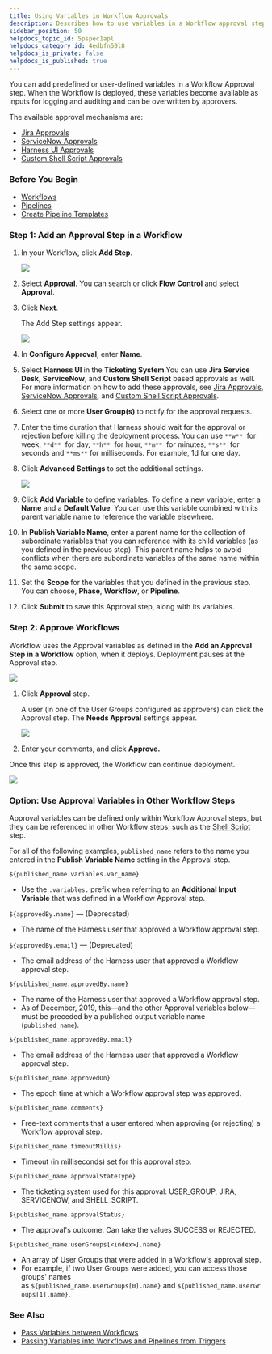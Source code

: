 ```yaml
---
title: Using Variables in Workflow Approvals
description: Describes how to use variables in a Workflow approval step.
sidebar_position: 50
helpdocs_topic_id: 5pspec1apl
helpdocs_category_id: 4edbfn50l8
helpdocs_is_private: false
helpdocs_is_published: true
---
```


You can add predefined or user-defined variables in a Workflow Approval step. When the Workflow is deployed, these variables become available as inputs for logging and auditing and can be overwritten by approvers.

The available approval mechanisms are:

* [Jira Approvals](jira-based-approvals.md)
* [ServiceNow Approvals](service-now-ticketing-system.md)
* [Harness UI Approvals](approvals.md)
* [Custom Shell Script Approvals](shell-script-ticketing-system.md)

### Before You Begin

* [Workflows](../workflows/workflow-configuration.md)
* [Pipelines](../pipelines/pipeline-configuration.md)
* [Create Pipeline Templates](../pipelines/templatize-pipelines.md)

### Step 1: Add an Approval Step in a Workflow

1. In your Workflow, click **Add Step**.

   ![](./static/use-variables-for-workflow-approval-23.png) 
   
2. Select **Approval**. You can search or click **Flow Control** and select **Approval**.
3. Click **Next**.  

   The Add Step settings appear.

   ![](./static/use-variables-for-workflow-approval-24.png)
   
4. In **Configure Approval**, enter **Name**.
5. Select **Harness UI** in the **Ticketing System**.You can use **Jira Service Desk**, **ServiceNow**, and **Custom Shell Script** based approvals as well. For more information on how to add these approvals, see [Jira Approvals](jira-based-approvals.md), [ServiceNow Approvals](service-now-ticketing-system.md), and [Custom Shell Script Approvals](shell-script-ticketing-system.md).
6. Select one or more **User Group(s)** to notify for the approval requests.
7. Enter the time duration that Harness should wait for the approval or rejection before killing the deployment process. You can use `**w**`  for week, `**d**`  for day, `**h**`  for hour, `**m**`  for minutes, `**s**`  for seconds and `**ms**` for milliseconds. For example, 1d for one day.
8. Click **Advanced Settings** to set the additional settings.

   ![](./static/use-variables-for-workflow-approval-25.png)
   
9. Click **Add Variable** to define variables. To define a new variable, enter a **Name** and a **Default Value**. You can use this variable combined with its parent variable name to reference the variable elsewhere.
10. In **Publish Variable Name**, enter a parent name for the collection of subordinate variables that you can reference with its child variables (as you defined in the previous step). This parent name helps to avoid conflicts when there are subordinate variables of the same name within the same scope.
11. Set the **Scope** for the variables that you defined in the previous step. You can choose, **Phase**, **Workflow**, or **Pipeline**.
12. Click **Submit** to save this Approval step, along with its variables.

### Step 2: Approve Workflows

Workflow uses the Approval variables as defined in the **Add an Approval Step in a Workflow** option, when it deploys. Deployment pauses at the Approval step.

![](./static/use-variables-for-workflow-approval-26.png)

1. Click **Approval** step.  
   
   A user (in one of the User Groups configured as approvers) can click the Approval step. The **Needs Approval** settings appear.
   
   ![](./static/use-variables-for-workflow-approval-27.png)

2. Enter your comments, and click **Approve.**

Once this step is approved, the Workflow can continue deployment.

![](./static/use-variables-for-workflow-approval-28.png)

### Option: Use Approval Variables in Other Workflow Steps

Approval variables can be defined only within Workflow Approval steps, but they can be referenced in other Workflow steps, such as the [Shell Script](../workflows/capture-shell-script-step-output.md) step.

For all of the following examples, `published_name` refers to the name you entered in the **Publish Variable Name** setting in the Approval step.

`${published_name.variables.var_name}`

* Use the `.variables.` prefix when referring to an **Additional Input Variable** that was defined in a Workflow Approval step.

`${approvedBy.name}` — (Deprecated)

* The name of the Harness user that approved a Workflow approval step.

`${approvedBy.email}` — (Deprecated)

* The email address of the Harness user that approved a Workflow approval step.

`${published_name.approvedBy.name}`

* The name of the Harness user that approved a Workflow approval step.
* As of December, 2019, this—and the other Approval variables below—must be preceded by a published output variable name (`published_name`).

`${published_name.approvedBy.email}`

* The email address of the Harness user that approved a Workflow approval step.

`${published_name.approvedOn}`

* The epoch time at which a Workflow approval step was approved.

`${published_name.comments}`

* Free-text comments that a user entered when approving (or rejecting) a Workflow approval step.

`${published_name.timeoutMillis}`

* Timeout (in milliseconds) set for this approval step.

`${published_name.approvalStateType}`

* The ticketing system used for this approval: USER\_GROUP, JIRA, SERVICENOW, and SHELL\_SCRIPT.

`${published_name.approvalStatus}`

* The approval's outcome. Can take the values SUCCESS or REJECTED.

`${published_name.userGroups[<index>].name}`

* An array of User Groups that were added in a Workflow's approval step.
* For example, if two User Groups were added, you can access those groups' names as `${published_name.userGroups[0].name}` and `${published_name.userGroups[1].name}`.

### See Also

* [Pass Variables between Workflows](../expressions/how-to-pass-variables-between-workflows.md)
* [Passing Variables into Workflows and Pipelines from Triggers](../expressions/passing-variable-into-workflows.md)

